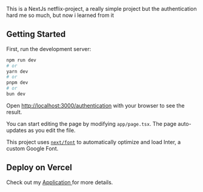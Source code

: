 This is a NextJs netflix-project, a really simple project but the authentication hard me so much, but now i learned from it 

## Getting Started

First, run the development server:

```bash
npm run dev
# or
yarn dev
# or
pnpm dev
# or
bun dev
```

Open [http://localhost:3000/authentication](http://localhost:3000/authentication) with your browser to see the result.

You can start editing the page by modifying `app/page.tsx`. The page auto-updates as you edit the file.

This project uses [`next/font`](https://nextjs.org/docs/basic-features/font-optimization) to automatically optimize and load Inter, a custom Google Font.

## Deploy on Vercel

Check out my [ Application ](netflix-clone-zeta-neon.vercel.app) for more details.
